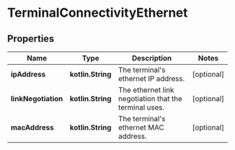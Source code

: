 
# TerminalConnectivityEthernet

## Properties
Name | Type | Description | Notes
------------ | ------------- | ------------- | -------------
**ipAddress** | **kotlin.String** | The terminal&#39;s ethernet IP address. |  [optional]
**linkNegotiation** | **kotlin.String** | The ethernet link negotiation that the terminal uses. |  [optional]
**macAddress** | **kotlin.String** | The terminal&#39;s ethernet MAC address. |  [optional]




